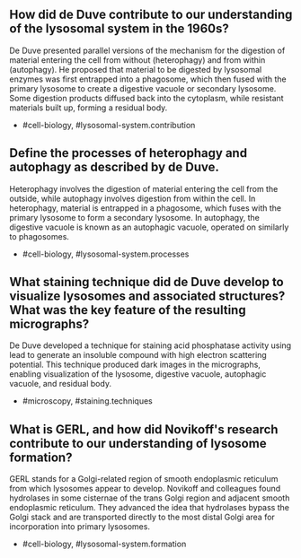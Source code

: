 ## How did de Duve contribute to our understanding of the lysosomal system in the 1960s?

De Duve presented parallel versions of the mechanism for the digestion of material entering the cell from without (heterophagy) and from within (autophagy). He proposed that material to be digested by lysosomal enzymes was first entrapped into a phagosome, which then fused with the primary lysosome to create a digestive vacuole or secondary lysosome. Some digestion products diffused back into the cytoplasm, while resistant materials built up, forming a residual body.

- #cell-biology, #lysosomal-system.contribution

## Define the processes of heterophagy and autophagy as described by de Duve.

Heterophagy involves the digestion of material entering the cell from the outside, while autophagy involves digestion from within the cell. In heterophagy, material is entrapped in a phagosome, which fuses with the primary lysosome to form a secondary lysosome. In autophagy, the digestive vacuole is known as an autophagic vacuole, operated on similarly to phagosomes.

- #cell-biology, #lysosomal-system.processes

## What staining technique did de Duve develop to visualize lysosomes and associated structures? What was the key feature of the resulting micrographs?

De Duve developed a technique for staining acid phosphatase activity using lead to generate an insoluble compound with high electron scattering potential. This technique produced dark images in the micrographs, enabling visualization of the lysosome, digestive vacuole, autophagic vacuole, and residual body. 

- #microscopy, #staining.techniques

## What is GERL, and how did Novikoff's research contribute to our understanding of lysosome formation?

GERL stands for a Golgi-related region of smooth endoplasmic reticulum from which lysosomes appear to develop. Novikoff and colleagues found hydrolases in some cisternae of the trans Golgi region and adjacent smooth endoplasmic reticulum. They advanced the idea that hydrolases bypass the Golgi stack and are transported directly to the most distal Golgi area for incorporation into primary lysosomes.

- #cell-biology, #lysosomal-system.formation